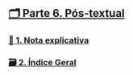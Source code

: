 ## [🗂️ Parte 6. Pós-textual](#lde.6)
### [📃 1. Nota explicativa](#lde.6.1)
### [🗃️ 2. Índice Geral](#lde.6.2)
